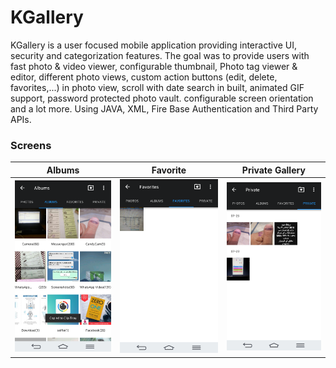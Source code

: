 # KGallery
KGallery is a user focused mobile application providing interactive UI, security and categorization features. The goal was to provide users with fast photo & video viewer, configurable thumbnail, Photo tag viewer & editor, different photo views, custom action buttons (edit, delete, favorites,...) in photo view, scroll with date search in built, animated GIF support, password protected photo vault. configurable screen orientation and a lot more. Using JAVA, XML, Fire Base Authentication and Third Party APIs.



### Screens 
Albums                     |  Favorite            | Private Gallery                      |
:-------------------------:|:-------------------------:|:-------------------------:|
![](/ScreenShots/Albums.png)        |  ![](/ScreenShots/Fvr8FFound.png)      |![](/ScreenShots/PrvateGal.png)        |
